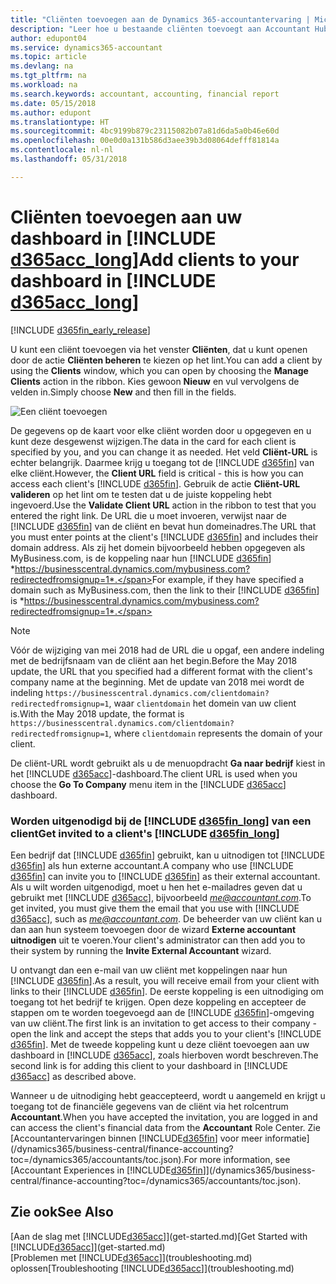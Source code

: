```yaml
---
title: "Cliënten toevoegen aan de Dynamics 365-accountantervaring | Microsoft Docs"
description: "Leer hoe u bestaande cliënten toevoegt aan Accountant Hub voor Dynamics 365."
author: edupont04
ms.service: dynamics365-accountant
ms.topic: article
ms.devlang: na
ms.tgt_pltfrm: na
ms.workload: na
ms.search.keywords: accountant, accounting, financial report
ms.date: 05/15/2018
ms.author: edupont
ms.translationtype: HT
ms.sourcegitcommit: 4bc9199b879c23115082b07a81d6da5a0b46e60d
ms.openlocfilehash: 00e0d0a131b586d3aee39b3d08064defff81814a
ms.contentlocale: nl-nl
ms.lasthandoff: 05/31/2018

---
```

# <a name="add-clients-to-your-dashboard-in-include-d365acclongincludesd365acclongmdmd"></a><span data-ttu-id="beeac-103">Cliënten toevoegen aan uw dashboard in [!INCLUDE [d365acc_long](includes/d365acc_long_md.md)]</span><span class="sxs-lookup"><span data-stu-id="beeac-103">Add clients to your dashboard in [!INCLUDE [d365acc_long](includes/d365acc_long_md.md)]</span></span>
[!INCLUDE [d365fin_early_release](includes/d365fin_early_release.md.md)]

<span data-ttu-id="beeac-104">U kunt een cliënt toevoegen via het venster **Cliënten**, dat u kunt openen door de actie **Cliënten beheren** te kiezen op het lint.</span><span class="sxs-lookup"><span data-stu-id="beeac-104">You can add a client by using the **Clients** window, which you can open by choosing the **Manage Clients** action in the ribbon.</span></span> <span data-ttu-id="beeac-105">Kies gewoon **Nieuw** en vul vervolgens de velden in.</span><span class="sxs-lookup"><span data-stu-id="beeac-105">Simply choose **New** and then fill in the fields.</span></span>  

![Een cliënt toevoegen](./media/accountant-add-client/manage-client.png)

<span data-ttu-id="beeac-107">De gegevens op de kaart voor elke cliënt worden door u opgegeven en u kunt deze desgewenst wijzigen.</span><span class="sxs-lookup"><span data-stu-id="beeac-107">The data in the card for each client is specified by you, and you can change it as needed.</span></span> <span data-ttu-id="beeac-108">Het veld **Cliënt-URL** is echter belangrijk. Daarmee krijg u toegang tot de [!INCLUDE [d365fin](includes/d365fin_md.md)] van elke cliënt.</span><span class="sxs-lookup"><span data-stu-id="beeac-108">However, the **Client URL** field is critical - this is how you can access each client's [!INCLUDE [d365fin](includes/d365fin_md.md)].</span></span> <span data-ttu-id="beeac-109">Gebruik de actie **Cliënt-URL valideren** op het lint om te testen dat u de juiste koppeling hebt ingevoerd.</span><span class="sxs-lookup"><span data-stu-id="beeac-109">Use the **Validate Client URL** action in the ribbon to test that you entered the right link.</span></span> <span data-ttu-id="beeac-110">De URL die u moet invoeren, verwijst naar de [!INCLUDE [d365fin](includes/d365fin_md.md)] van de cliënt en bevat hun domeinadres.</span><span class="sxs-lookup"><span data-stu-id="beeac-110">The URL that you must enter points at the client's [!INCLUDE [d365fin](includes/d365fin_md.md)] and includes their domain address.</span></span> <span data-ttu-id="beeac-111">Als zij het domein bijvoorbeeld hebben opgegeven als MyBusiness.com, is de koppeling naar hun [!INCLUDE [d365fin](includes/d365fin_md.md)] *https://businesscentral.dynamics.com/mybusiness.com?redirectedfromsignup=1*.</span><span class="sxs-lookup"><span data-stu-id="beeac-111">For example, if they have specified a domain such as MyBusiness.com, then the link to their [!INCLUDE [d365fin](includes/d365fin_md.md)] is *https://businesscentral.dynamics.com/mybusiness.com?redirectedfromsignup=1*.</span></span>  

> [!NOTE]
>  <span data-ttu-id="beeac-112">Vóór de wijziging van mei 2018 had de URL die u opgaf, een andere indeling met de bedrijfsnaam van de cliënt aan het begin.</span><span class="sxs-lookup"><span data-stu-id="beeac-112">Before the May 2018 update, the URL that you specified had a different format with the client's company name at the beginning.</span></span> <span data-ttu-id="beeac-113">Met de update van 2018 mei wordt de indeling ```https://businesscentral.dynamics.com/clientdomain?redirectedfromsignup=1```, waar ```clientdomain``` het domein van uw client is.</span><span class="sxs-lookup"><span data-stu-id="beeac-113">With the May 2018 update, the format is ```https://businesscentral.dynamics.com/clientdomain?redirectedfromsignup=1```, where ```clientdomain``` represents the domain of your client.</span></span>  

<span data-ttu-id="beeac-114">De cliënt-URL wordt gebruikt als u de menuopdracht **Ga naar bedrijf** kiest in het [!INCLUDE [d365acc](includes/d365acc_md.md)]-dashboard.</span><span class="sxs-lookup"><span data-stu-id="beeac-114">The client URL is used when you choose the **Go To Company** menu item in the [!INCLUDE [d365acc](includes/d365acc_md.md)] dashboard.</span></span>  

### <a name="get-invited-to-a-clients-include-d365finlongincludesd365finlongmdmd"></a><span data-ttu-id="beeac-115">Worden uitgenodigd bij de [!INCLUDE [d365fin_long](includes/d365fin_long_md.md)] van een client</span><span class="sxs-lookup"><span data-stu-id="beeac-115">Get invited to a client's [!INCLUDE [d365fin_long](includes/d365fin_long_md.md)]</span></span>
<span data-ttu-id="beeac-116">Een bedrijf dat [!INCLUDE [d365fin](includes/d365fin_md.md)] gebruikt, kan u uitnodigen tot [!INCLUDE [d365fin](includes/d365fin_md.md)] als hun externe accountant.</span><span class="sxs-lookup"><span data-stu-id="beeac-116">A company who use [!INCLUDE [d365fin](includes/d365fin_md.md)] can invite you to [!INCLUDE [d365fin](includes/d365fin_md.md)] as their external accountant.</span></span> <span data-ttu-id="beeac-117">Als u wilt worden uitgenodigd, moet u hen het e-mailadres geven dat u gebruikt met [!INCLUDE [d365acc](includes/d365acc_md.md)], bijvoorbeeld <em>me@accountant.com</em>.</span><span class="sxs-lookup"><span data-stu-id="beeac-117">To get invited, you must give them the email that you use with [!INCLUDE [d365acc](includes/d365acc_md.md)], such as <em>me@accountant.com</em>.</span></span> <span data-ttu-id="beeac-118">De beheerder van uw cliënt kan u dan aan hun systeem toevoegen door de wizard **Externe accountant uitnodigen** uit te voeren.</span><span class="sxs-lookup"><span data-stu-id="beeac-118">Your client's administrator can then add you to their system by running the **Invite External Accountant** wizard.</span></span>  

<span data-ttu-id="beeac-119">U ontvangt dan een e-mail van uw cliënt met koppelingen naar hun [!INCLUDE [d365fin](includes/d365fin_md.md)].</span><span class="sxs-lookup"><span data-stu-id="beeac-119">As a result, you will receive email from your client with links to their [!INCLUDE [d365fin](includes/d365fin_md.md)].</span></span> <span data-ttu-id="beeac-120">De eerste koppeling is een uitnodiging om toegang tot het bedrijf te krijgen. Open deze koppeling en accepteer de stappen om te worden toegevoegd aan de [!INCLUDE [d365fin](includes/d365fin_md.md)]-omgeving van uw cliënt.</span><span class="sxs-lookup"><span data-stu-id="beeac-120">The first link is an invitation to get access to their company - open the link and accept the steps that adds you to your client's [!INCLUDE [d365fin](includes/d365fin_md.md)].</span></span> <span data-ttu-id="beeac-121">Met de tweede koppeling kunt u deze cliënt toevoegen aan uw dashboard in [!INCLUDE [d365acc](includes/d365acc_md.md)], zoals hierboven wordt beschreven.</span><span class="sxs-lookup"><span data-stu-id="beeac-121">The second link is for adding this client to your dashboard in [!INCLUDE [d365acc](includes/d365acc_md.md)] as described above.</span></span>  

<span data-ttu-id="beeac-122">Wanneer u de uitnodiging hebt geaccepteerd, wordt u aangemeld en krijgt u toegang tot de financiële gegevens van de cliënt via het rolcentrum **Accountant**.</span><span class="sxs-lookup"><span data-stu-id="beeac-122">When you have accepted the invitation, you are logged in and can access the client's financial data from the **Accountant** Role Center.</span></span> <span data-ttu-id="beeac-123">Zie [Accountantervaringen binnen [!INCLUDE[d365fin](includes/d365fin_md.md)] voor meer informatie](/dynamics365/business-central/finance-accounting?toc=/dynamics365/accountants/toc.json).</span><span class="sxs-lookup"><span data-stu-id="beeac-123">For more information, see [Accountant Experiences in [!INCLUDE[d365fin](includes/d365fin_md.md)]](/dynamics365/business-central/finance-accounting?toc=/dynamics365/accountants/toc.json).</span></span>  

## <a name="see-also"></a><span data-ttu-id="beeac-124">Zie ook</span><span class="sxs-lookup"><span data-stu-id="beeac-124">See Also</span></span>
<span data-ttu-id="beeac-125">[Aan de slag met [!INCLUDE[d365acc](includes/d365acc_md.md)]](get-started.md)</span><span class="sxs-lookup"><span data-stu-id="beeac-125">[Get Started with [!INCLUDE[d365acc](includes/d365acc_md.md)]](get-started.md)</span></span>  
<span data-ttu-id="beeac-126">[Problemen met [!INCLUDE[d365acc](includes/d365acc_md.md)]](troubleshooting.md) oplossen</span><span class="sxs-lookup"><span data-stu-id="beeac-126">[Troubleshooting [!INCLUDE[d365acc](includes/d365acc_md.md)]](troubleshooting.md)</span></span>  

